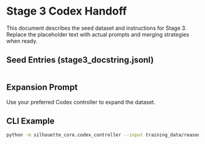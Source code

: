 # Stage 3 Codex Handoff

This document describes the seed dataset and instructions for Stage 3. Replace the placeholder text with actual prompts and merging strategies when ready.

## Seed Entries (stage3_docstring.jsonl)
```jsonl
```

## Expansion Prompt
Use your preferred Codex controller to expand the dataset.

## CLI Example
```bash
python -m silhouette_core.codex_controller --input training_data/reasoner/stage3_docstring.jsonl --output training_data/reasoner/stage3_full.jsonl --count 500
```
